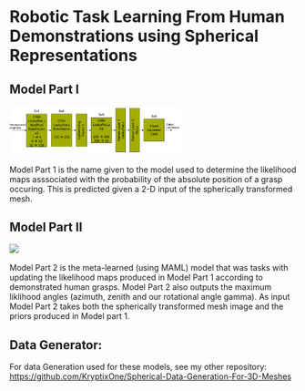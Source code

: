 # Robotic Task Learning From Human Demonstrations using Spherical Representations



## Model Part I


<img src="https://github.com/KryptixOne/Thesis-Learning-from-Human-Demonstration/blob/main/Images/FinalModelPartI.PNG" width="300" />

Model Part 1 is the name given to the model used to determine the likelihood maps asssociated with the probability
of the absolute position of a grasp occuring. This is predicted given a 2-D input of the spherically transformed mesh.

## Model Part II

<img src="https://github.com/KryptixOne/Thesis-Learning-from-Human-Demonstration/tree/main/Images/ModelForPartII.PNG" width="300" />

Model Part 2 is the meta-learned (using MAML) model that was tasks with updating the likelihood maps produced in Model Part 1 according to demonstrated human grasps.
Model Part 2 also outputs the maximum liklihood angles (azimuth, zenith and our rotational angle gamma).
As input Model Part 2 takes both the spherically transformed mesh image and the priors produced in Model part 1.


## Data Generator:
For data Generation used for these models, see my other repository:
https://github.com/KryptixOne/Spherical-Data-Generation-For-3D-Meshes

